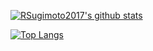 [![RSugimoto2017's github stats](https://github-readme-stats.vercel.app/api?username=RSugimoto2017&count_private=true&hide=contribs,prs)](https://github.com/anuraghazra/github-readme-stats)

[![Top Langs](https://github-readme-stats.vercel.app/api/top-langs/?username=RSugimoto2017&layout=compact&langs_count=8&hide=html,css)](https://github.com/anuraghazra/github-readme-stats)

<!--
**RSugimoto2017/RSugimoto2017** is a ✨ _special_ ✨ repository because its `README.md` (this file) appears on your GitHub profile.

Here are some ideas to get you started:

- 🔭 I’m currently working on ...
- 🌱 I’m currently learning ...
- 👯 I’m looking to collaborate on ...
- 🤔 I’m looking for help with ...
- 💬 Ask me about ...
- 📫 How to reach me: ...
- 😄 Pronouns: ...
- ⚡ Fun fact: ...
-->
